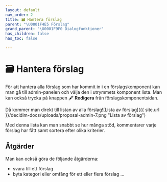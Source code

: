 ```yaml
---
layout: default
nav_order: 2
title: 🗃 Hantera förslag
parent: "\U0001F4E5 Förslag"
grand_parent: "\U0001F9F0 Dialogfunktioner"
has_children: false
has_toc: false

---
```

# 🗃 Hantera förslag

För att hantera alla förslag som har kommit in i en förslagskomponent kan man gå till admin-panelen och välja den i utrymmets komponent lista. Man kan också trycka på knappen 🖋 **Redigera** från förslagskomponentsidan.

Då kommer man direkt till listan av alla förslag![Lista av förslag]({{ site.url }}/decidim-docs/uploads/proposal-admin-7.png "Lista av förslag")

Med denna lista kan man snabbt se hur många stöd, kommentarer varje förslag har fått samt sortera efter olika kriterier.

## Åtgärder

Man kan också göra de följande åtgärderna:

* svara till ett förslag
* byta kategori eller omfång för ett eller flera förslag
...
